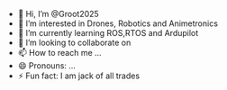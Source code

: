 - 👋 Hi, I’m @Groot2025
- 👀 I’m interested in Drones, Robotics and Animetronics
- 🌱 I’m currently learning ROS,RTOS and Ardupilot
- 💞️ I’m looking to collaborate on 
- 📫 How to reach me ...
- 😄 Pronouns: ...
- ⚡ Fun fact: I am jack of all trades 

<!---
Groot2025/Groot2025 is a ✨ special ✨ repository because its `README.md` (this file) appears on your GitHub profile.
You can click the Preview link to take a look at your changes.
--->
